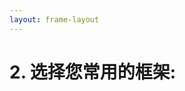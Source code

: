 ```yaml
---
layout: frame-layout
---
```


# 2. 选择您常用的框架:

<RadioGroup>

<RadioCard href="electron" label="Electron" icon="https://cdn.svgporn.com/logos/electron.svg" />
<RadioCard href="flutter" label="Flutter" icon="https://cdn.svgporn.com/logos/flutter.svg" />
<RadioCard href="uni-app" label="Uni-app" icon="https://qiniu-web-assets.dcloud.net.cn/unidoc/zh/icon.png" />
<RadioCard href="ionic" label="Ionic" icon="https://cdn.svgporn.com/logos/ionic-icon.svg" />
<RadioCard href="expo" label="Expo" icon="https://cdn.svgporn.com/logos/expo-icon.svg" />

</RadioGroup>
